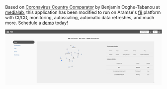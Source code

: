 Based on [Coronavirus Country Comparator](https://github.com/boogheta/coronavirus-countries) by Benjamin Ooghe-Tabanou at [medialab](https://medialab.sciencespo.fr/en/), this application has been modified to run on Aramse's [f8](http://f8.aramse.io) platform with CI/CD, monitoring, autoscaling, automatic data refreshes, and much more. Schedule a [demo](https://calendly.com/aramse/intro) today!

![f8 UI](/ui.png)

